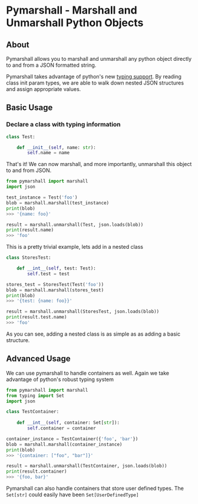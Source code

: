 # Pymarshall - Marshall and Unmarshall Python Objects

## About
Pymarshall allows you to marshall and unmarshall any python object directly to and from a JSON formatted string. 

Pymarshall takes advantage of python's new [typing support](https://docs.python.org/3/library/typing.html). By reading class init param types, we are able to walk down nested JSON structures and assign appropriate values.

## Basic Usage

### Declare a class with typing information 

```python
class Test:

    def __init__(self, name: str):
        self.name = name
```

That's it! We can now marshall, and more importantly, unmarshall this object to and from JSON.

```python
from pymarshall import marshall
import json

test_instance = Test('foo')
blob = marshall.marshall(test_instance)
print(blob)
>>> '{name: foo}'

result = marshall.unmarshall(Test, json.loads(blob))
print(result.name)
>>> 'foo'
```

This is a pretty trivial example, lets add in a nested class

```python
class StoresTest:

    def __int__(self, test: Test):
        self.test = test

stores_test = StoresTest(Test('foo'))
blob = marshall.marshall(stores_test)
print(blob)
>>> '{test: {name: foo}}'

result = marshall.unmarshall(StoresTest, json.loads(blob))
print(result.test.name)
>>> 'foo'
```

As you can see, adding a nested class is as simple as as adding a basic structure.

## Advanced Usage

We can use pymarshall to handle containers as well. Again we take advantage of python's robust typing system

```python
from pymarshall import marshall
from typing import Set
import json

class TestContainer:
    
    def __int__(self, container: Set[str]):
        self.container = container

container_instance = TestContainer({'foo', 'bar'})        
blob = marshall.marshall(container_instance)
print(blob)
>>> '{container: ["foo", "bar"]}'

result = marshall.unmarshall(TestContainer, json.loads(blob))
print(result.container)
>>> '{foo, bar}'
```

Pymarshall can also handle containers that store user defined types. The `Set[str]` could easily have been `Set[UserDefinedType]`